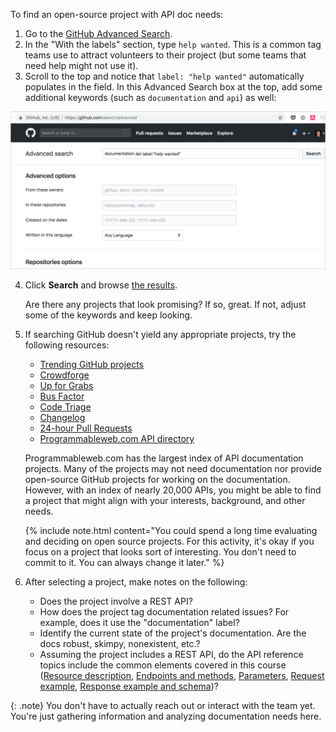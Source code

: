 To find an open-source project with API doc needs:

1.  Go to the [GitHub Advanced Search](https://github.com/search/advanced).
2.  In the "With the labels" section, type `help wanted`. This is a common tag teams use to attract volunteers to their project (but some teams that need help might not use it).
3.  Scroll to the top and notice that `label: "help wanted"` automatically populates in the field. In this Advanced Search box at the top, add some additional keywords (such as `documentation` and `api`) as well:

   <a class="noCrossRef" href="https://github.com/search?utf8=%E2%9C%93&q=documentation+api+label%3A%22help+wanted%22&type=Issues&ref=advsearch&l=&l="><img src="images/githubopensourceprojects.png"/></a>

4.  Click **Search** and browse [the results](https://github.com/search?utf8=%E2%9C%93&q=documentation+api+label%3A%22help+wanted%22&type=Issues&ref=advsearch&l=&l=).

    Are there any projects that look promising? If so, great. If not, adjust some of the keywords and keep looking.

5.  If searching GitHub doesn't yield any appropriate projects, try the following resources:

    * [Trending GitHub projects](https://github.com/trending)
    * [Crowdforge](https://crowdforge.io/)
    * [Up for Grabs](http://up-for-grabs.net/#/)
    * [Bus Factor](https://libraries.io/experiments/bus-factor)
    * [Code Triage](https://www.codetriage.com/)
    * [Changelog](https://changelog.com/)
    * [24-hour Pull Requests](https://24pullrequests.com)
    * [Programmableweb.com API directory](https://www.programmableweb.com/category/all/apis)

    Programmableweb.com has the largest index of API documentation projects. Many of the projects may not need documentation nor provide open-source GitHub projects for working on the documentation. However, with an index of nearly 20,000 APIs, you might be able to find a project that might align with your interests, background, and other needs.

    {% include note.html content="You could spend a long time evaluating and deciding on open source projects. For this activity, it's okay if you focus on a project that looks sort of interesting. You don't need to commit to it. You can always change it later." %}

6.  After selecting a project, make notes on the following:

    *  Does the project involve a REST API?
    *  How does the project tag documentation related issues? For example, does it use the "documentation" label?
    *  Identify the current state of the project's documentation. Are the docs robust, skimpy, nonexistent, etc.?
    *  Assuming the project includes a REST API, do the API reference topics include the common elements covered in this course ([Resource description](docapis_resource_descriptions.html), [Endpoints and methods](docapis_resource_endpoints.html), [Parameters](docapis_doc_parameters.html), [Request example](docapis_doc_sample_requests.html), [Response example and schema](docapis_doc_sample_responses_and_schema.html))?

{: .note}
You don't have to actually reach out or interact with the team yet. You're just gathering information and analyzing documentation needs here.
